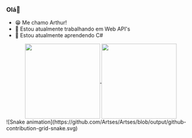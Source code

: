 ### Olá👋

- 😁 Me chamo Arthur!
- 🔭 Estou atualmente trabalhando em Web API's
- 🌱 Estou atualmente aprendendo C#
<div align="center">
  <a href="https://github.com/Artses">
  <a href="https://github.com/anuraghazra/github-readme-stats">
    <img height=200 align="center" display="inline" src="https://github-readme-stats.vercel.app/api?username=Artses&show_icons=true&theme=dark"/>
  </a>
  <a href="https://github.com/anuraghazra/convoychat">
    <img height=200 align="center" src="https://github-readme-stats.vercel.app/api/top-langs?username=Artses&layout=compact&langs_count=8&card_width=320&theme=dark" />
  </a>
</div>
    
<div>
 ![Snake animation](https://github.com/Artses/Artses/blob/output/github-contribution-grid-snake.svg)
 
</div>
